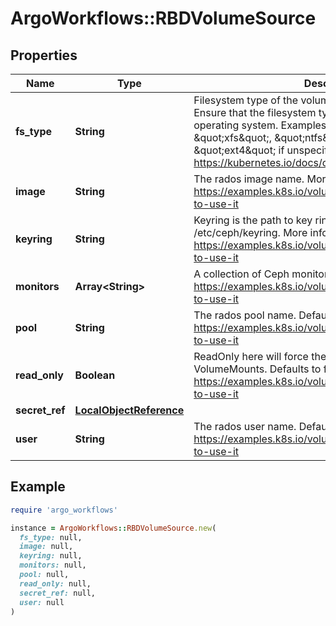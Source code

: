 # ArgoWorkflows::RBDVolumeSource

## Properties

| Name | Type | Description | Notes |
| ---- | ---- | ----------- | ----- |
| **fs_type** | **String** | Filesystem type of the volume that you want to mount. Tip: Ensure that the filesystem type is supported by the host operating system. Examples: \&quot;ext4\&quot;, \&quot;xfs\&quot;, \&quot;ntfs\&quot;. Implicitly inferred to be \&quot;ext4\&quot; if unspecified. More info: https://kubernetes.io/docs/concepts/storage/volumes#rbd | [optional] |
| **image** | **String** | The rados image name. More info: https://examples.k8s.io/volumes/rbd/README.md#how-to-use-it |  |
| **keyring** | **String** | Keyring is the path to key ring for RBDUser. Default is /etc/ceph/keyring. More info: https://examples.k8s.io/volumes/rbd/README.md#how-to-use-it | [optional] |
| **monitors** | **Array&lt;String&gt;** | A collection of Ceph monitors. More info: https://examples.k8s.io/volumes/rbd/README.md#how-to-use-it |  |
| **pool** | **String** | The rados pool name. Default is rbd. More info: https://examples.k8s.io/volumes/rbd/README.md#how-to-use-it | [optional] |
| **read_only** | **Boolean** | ReadOnly here will force the ReadOnly setting in VolumeMounts. Defaults to false. More info: https://examples.k8s.io/volumes/rbd/README.md#how-to-use-it | [optional] |
| **secret_ref** | [**LocalObjectReference**](LocalObjectReference.md) |  | [optional] |
| **user** | **String** | The rados user name. Default is admin. More info: https://examples.k8s.io/volumes/rbd/README.md#how-to-use-it | [optional] |

## Example

```ruby
require 'argo_workflows'

instance = ArgoWorkflows::RBDVolumeSource.new(
  fs_type: null,
  image: null,
  keyring: null,
  monitors: null,
  pool: null,
  read_only: null,
  secret_ref: null,
  user: null
)
```


